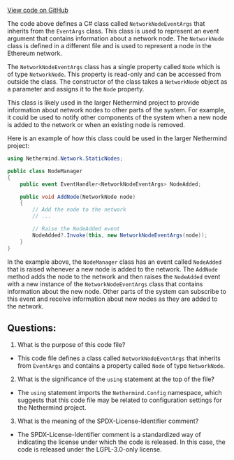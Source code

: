 [View code on GitHub](https://github.com/NethermindEth/nethermind/src/Nethermind/Nethermind.Network/StaticNodes/NetworkNodeEventArgs.cs)

The code above defines a C# class called `NetworkNodeEventArgs` that inherits from the `EventArgs` class. This class is used to represent an event argument that contains information about a network node. The `NetworkNode` class is defined in a different file and is used to represent a node in the Ethereum network.

The `NetworkNodeEventArgs` class has a single property called `Node` which is of type `NetworkNode`. This property is read-only and can be accessed from outside the class. The constructor of the class takes a `NetworkNode` object as a parameter and assigns it to the `Node` property.

This class is likely used in the larger Nethermind project to provide information about network nodes to other parts of the system. For example, it could be used to notify other components of the system when a new node is added to the network or when an existing node is removed. 

Here is an example of how this class could be used in the larger Nethermind project:

```csharp
using Nethermind.Network.StaticNodes;

public class NodeManager
{
    public event EventHandler<NetworkNodeEventArgs> NodeAdded;

    public void AddNode(NetworkNode node)
    {
        // Add the node to the network
        // ...

        // Raise the NodeAdded event
        NodeAdded?.Invoke(this, new NetworkNodeEventArgs(node));
    }
}
```

In the example above, the `NodeManager` class has an event called `NodeAdded` that is raised whenever a new node is added to the network. The `AddNode` method adds the node to the network and then raises the `NodeAdded` event with a new instance of the `NetworkNodeEventArgs` class that contains information about the new node. Other parts of the system can subscribe to this event and receive information about new nodes as they are added to the network.
## Questions: 
 1. What is the purpose of this code file?
- This code file defines a class called `NetworkNodeEventArgs` that inherits from `EventArgs` and contains a property called `Node` of type `NetworkNode`.

2. What is the significance of the `using` statement at the top of the file?
- The `using` statement imports the `Nethermind.Config` namespace, which suggests that this code file may be related to configuration settings for the Nethermind project.

3. What is the meaning of the SPDX-License-Identifier comment?
- The SPDX-License-Identifier comment is a standardized way of indicating the license under which the code is released. In this case, the code is released under the LGPL-3.0-only license.